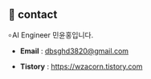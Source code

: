 ## 📢 contact
৹ AI Engineer 민윤홍입니다.

- **Email** : dbsghd3820@gmail.com

- **Tistory** : https://wzacorn.tistory.com

